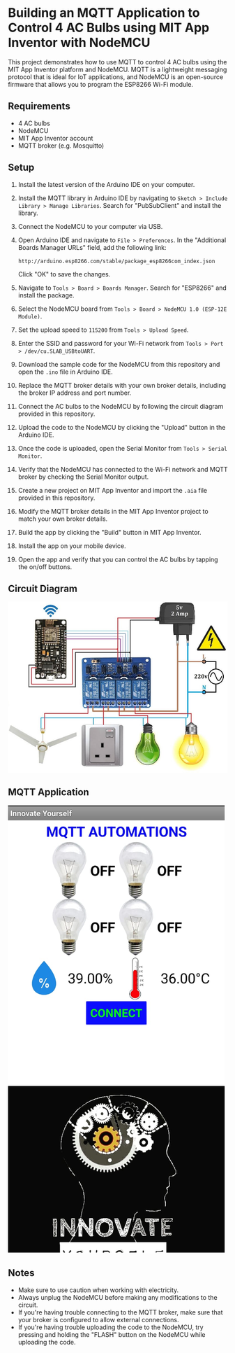 
# Building an MQTT Application to Control 4 AC Bulbs using MIT App Inventor with NodeMCU

This project demonstrates how to use MQTT to control 4 AC bulbs using the MIT App Inventor platform and NodeMCU. MQTT is a lightweight messaging protocol that is ideal for IoT applications, and NodeMCU is an open-source firmware that allows you to program the ESP8266 Wi-Fi module.

## Requirements

- 4 AC bulbs
- NodeMCU
- MIT App Inventor account
- MQTT broker (e.g. Mosquitto)

## Setup

1. Install the latest version of the Arduino IDE on your computer.

2. Install the MQTT library in Arduino IDE by navigating to `Sketch > Include Library > Manage Libraries`. Search for "PubSubClient" and install the library.

3. Connect the NodeMCU to your computer via USB.

4. Open Arduino IDE and navigate to `File > Preferences`. In the "Additional Boards Manager URLs" field, add the following link:
   ```
   http://arduino.esp8266.com/stable/package_esp8266com_index.json
   ```
   Click "OK" to save the changes.

5. Navigate to `Tools > Board > Boards Manager`. Search for "ESP8266" and install the package.

6. Select the NodeMCU board from `Tools > Board > NodeMCU 1.0 (ESP-12E Module)`.

7. Set the upload speed to `115200` from `Tools > Upload Speed`.

8. Enter the SSID and password for your Wi-Fi network from `Tools > Port > /dev/cu.SLAB_USBtoUART`.

9. Download the sample code for the NodeMCU from this repository and open the `.ino` file in Arduino IDE.

10. Replace the MQTT broker details with your own broker details, including the broker IP address and port number.

11. Connect the AC bulbs to the NodeMCU by following the circuit diagram provided in this repository.

12. Upload the code to the NodeMCU by clicking the "Upload" button in the Arduino IDE.

13. Once the code is uploaded, open the Serial Monitor from `Tools > Serial Monitor`.

14. Verify that the NodeMCU has connected to the Wi-Fi network and MQTT broker by checking the Serial Monitor output.

15. Create a new project on MIT App Inventor and import the `.aia` file provided in this repository.

16. Modify the MQTT broker details in the MIT App Inventor project to match your own broker details.

17. Build the app by clicking the "Build" button in MIT App Inventor.

18. Install the app on your mobile device.

19. Open the app and verify that you can control the AC bulbs by tapping the on/off buttons.

## Circuit Diagram

![Circuit Diagram](circuit_diagram.jpg)

## MQTT Application
![MQTT Application](mqtt_app.jpg)

## Notes

- Make sure to use caution when working with electricity.
- Always unplug the NodeMCU before making any modifications to the circuit.
- If you're having trouble connecting to the MQTT broker, make sure that your broker is configured to allow external connections.
- If you're having trouble uploading the code to the NodeMCU, try pressing and holding the "FLASH" button on the NodeMCU while uploading the code.
